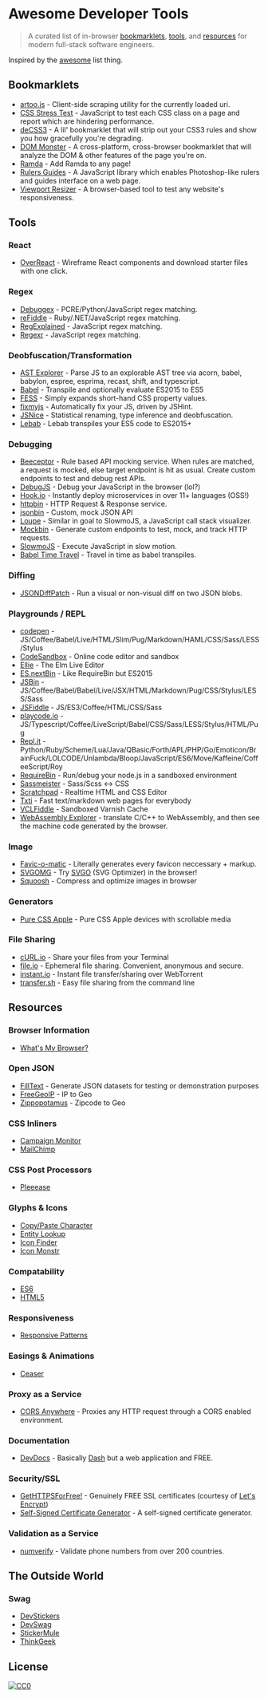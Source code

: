 # Awesome Developer Tools

> A curated list of in-browser [bookmarklets](#bookmarklets), [tools](#tools), and [resources](#resources) for modern full-stack software engineers.

Inspired by the [awesome](https://github.com/sindresorhus/awesome) list thing.

## Bookmarklets

* [artoo.js](https://medialab.github.io/artoo/) - Client-side scraping utility for the currently loaded uri.
* [CSS Stress Test](https://github.com/andyedinborough/stress-css) - JavaScript to test each CSS class on a page and report which are hindering performance.
* [deCSS3](https://github.com/davatron5000/deCSS3/) - A lil' bookmarklet that will strip out your CSS3 rules and show you how gracefully you're degrading.
* [DOM Monster](http://mir.aculo.us/dom-monster/) - A cross-platform, cross-browser bookmarklet that will analyze the DOM & other features of the page you're on.
* [Ramda](https://github.com/ramda/ramda/blob/master/BOOKMARKLET.md) - Add Ramda to any page!
* [Rulers Guides](http://mark-rolich.github.io/RulersGuides.js/) - A JavaScript library which enables Photoshop-like rulers and guides interface on a web page.
* [Viewport Resizer](http://lab.maltewassermann.com/viewport-resizer/) - A browser-based tool to test any website's responsiveness.

## Tools

### React
* [OverReact](http://www.overreact.io/) - Wireframe React components and download starter files with one click.

### Regex
* [Debuggex](https://www.debuggex.com/) - PCRE/Python/JavaScript regex matching.
* [reFiddle](http://refiddle.com/) - Ruby/.NET/JavaScript regex matching.
* [RegExplained](http://leaverou.github.io/regexplained/) - JavaScript regex matching.
* [Regexr](http://www.regexr.com/) - JavaScript regex matching.

### Deobfuscation/Transformation
* [AST Explorer](http://astexplorer.net/) - Parse JS to an explorable AST tree via acorn, babel, babylon, espree, esprima, recast, shift, and typescript.
* [Babel](https://babeljs.io/repl/) - Transpile and optionally evaluate ES2015 to ES5
* [FESS](http://www.fess.me/) - Simply expands short-hand CSS property values.
* [fixmyjs](http://goatslacker.github.io/fixmyjs.com/) - Automatically fix your JS, driven by JSHint.
* [JSNice](http://www.jsnice.org/) - Statistical renaming, type inference and deobfuscation.
* [Lebab](https://lebab.io/try-it/) - Lebab transpiles your ES5 code to ES2015+

### Debugging
* [Beeceptor](http://beeceptor.com/) - Rule based API mocking service. When rules are matched, a request is mocked, else target endpoint is hit as usual. Create custom endpoints to test and debug rest APIs.
* [DebugJS](http://debugjs.com/) - Debug your JavaScript in the browser (lol?)
* [Hook.io](https://hook.io/) - Instantly deploy microservices in over 11+ languages (OSS!)
* [httpbin](http://httpbin.org/) - HTTP Request & Response service.
* [jsonbin](https://jsonbin.io/) - Custom, mock JSON API
* [Loupe](http://latentflip.com/loupe/) - Similar in goal to SlowmoJS, a JavaScript call stack visualizer.
* [Mockbin](http://mockbin.com/) - Generate custom endpoints to test, mock, and track HTTP requests.
* [SlowmoJS](http://toolness.github.io/slowmo-js/) - Execute JavaScript in slow motion.
* [Babel Time Travel](https://babel-time-travel.boopathi.in/) - Travel in time as babel transpiles.

### Diffing
* [JSONDiffPatch](https://benjamine.github.io/jsondiffpatch/demo/index.html) - Run a visual or non-visual diff on two JSON blobs.

### Playgrounds / REPL
* [codepen](http://codepen.io/) - JS/Coffee/Babel/Live/HTML/Slim/Pug/Markdown/HAML/CSS/Sass/LESS/Stylus
* [CodeSandbox](https://codesandbox.io/s/new) - Online code editor and sandbox
* [Ellie](https://ellie-app.com/) - The Elm Live Editor
* [ES.nextBin](http://esnextb.in/) - Like RequireBin but ES2015
* [JSBin](http://jsbin.com/) - JS/Coffee/Babel/Babel/Live/JSX/HTML/Markdown/Pug/CSS/Stylus/LESS/Sass
* [JSFiddle](http://jsfiddle.net/) - JS/ES3/Coffee/HTML/CSS/Sass
* [playcode.io](https://playcode.io/) - JS/Typescript/Coffee/LiveScript/Babel/CSS/Sass/LESS/Stylus/HTML/Pug
* [Repl.it](http://repl.it/) - Python/Ruby/Scheme/Lua/Java/QBasic/Forth/APL/PHP/Go/Emoticon/BrainFuck/LOLCODE/Unlambda/Bloop/JavaScript/ES6/Move/Kaffeine/CoffeeScript/Roy
* [RequireBin](http://requirebin.com/) - Run/debug your node.js in a sandboxed environment
* [Sassmeister](http://sassmeister.com/) - Sass/Scss <-> CSS
* [Scratchpad](http://scratchpad.io/) - Realtime HTML and CSS Editor
* [Txti](http://txti.es/) - Fast text/markdown web pages for everybody
* [VCLFiddle](http://www.vclfiddle.net/) - Sandboxed Varnish Cache
* [WebAssembly Explorer](https://mbebenita.github.io/WasmExplorer/) - translate C/C++ to WebAssembly, and then see the machine code generated by the browser.

### Image
* [Favic-o-matic](http://www.favicomatic.com/) - Literally generates every favicon neccessary + markup.
* [SVGOMG](https://jakearchibald.github.io/svgomg/) - Try [SVGO](https://github.com/svg/svgo) (SVG Optimizer) in the browser!
* [Squoosh](https://squoosh.app/) - Compress and optimize images in browser

### Generators
* [Pure CSS Apple](http://purecssapple.com/) - Pure CSS Apple devices with scrollable media

### File Sharing
* [cURL.io](https://curl.io/) - Share your files from your Terminal
* [file.io](https://www.file.io/) - Ephemeral file sharing. Convenient, anonymous and secure.
* [instant.io](https://instant.io/) - Instant file transfer/sharing over WebTorrent
* [transfer.sh](https://transfer.sh/) - Easy file sharing from the command line

## Resources

### Browser Information
* [What's My Browser?](http://www.whatsmybrowser.org/)

### Open JSON
* [FillText](http://filltext.com/) - Generate JSON datasets for testing or demonstration purposes
* [FreeGeoIP](http://freegeoip.net/json/127.0.0.1) - IP to Geo
* [Zippopotamus](http://zippopotam.us/) - Zipcode to Geo

### CSS Inliners
* [Campaign Monitor](http://inliner.cm/)
* [MailChimp](http://templates.mailchimp.com/resources/inline-css/)

### CSS Post Processors
* [Pleeease](http://pleeease.io/play/)

### Glyphs & Icons
* [Copy/Paste Character](http://copypastecharacter.com/)
* [Entity Lookup](http://entity-lookup.leftlogic.com/)
* [Icon Finder](https://www.iconfinder.com/)
* [Icon Monstr](http://iconmonstr.com/)

### Compatability
* [ES6](http://kangax.github.io/compat-table/es6/)
* [HTML5](http://html5please.com/)

### Responsiveness
* [Responsive Patterns](http://bradfrost.github.io/this-is-responsive/patterns.html)

### Easings & Animations
* [Ceaser](http://matthewlein.com/ceaser/)

### Proxy as a Service
* [CORS Anywhere](https://cors-anywhere.herokuapp.com/) - Proxies any HTTP request through a CORS enabled environment.

### Documentation
* [DevDocs](http://devdocs.io/) - Basically [Dash](https://kapeli.com/dash) but a web application and FREE.

### Security/SSL
* [GetHTTPSForFree!](https://gethttpsforfree.com/) - Genuinely FREE SSL certificates (courtesy of [Let's Encrypt](https://letsencrypt.org/))
* [Self-Signed Certificate Generator](http://selfsignedcertificate.com/) - A self-signed certificate generator.

### Validation as a Service
* [numverify](https://numverify.com/) - Validate phone numbers from over 200 countries.

## The Outside World

### Swag
* [DevStickers](http://devstickers.com/)
* [DevSwag](http://devswag.com/)
* [StickerMule](https://www.stickermule.com/marketplace/collections/open-source-stickers/)
* [ThinkGeek](http://thinkgeek.com/)

## License

[![CC0](http://i.creativecommons.org/p/zero/1.0/88x31.png)](http://creativecommons.org/publicdomain/zero/1.0/)

